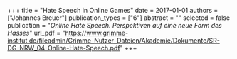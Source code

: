 +++
title = "Hate Speech in Online Games"
date = 2017-01-01
authors = ["Johannes Breuer"]
publication_types = ["6"]
abstract = ""
selected = false
publication = "*Online Hate Speech. Perspektiven auf eine neue Form des Hasses*"
url_pdf = "https://www.grimme-institut.de/fileadmin/Grimme_Nutzer_Dateien/Akademie/Dokumente/SR-DG-NRW_04-Online-Hate-Speech.pdf"
+++


